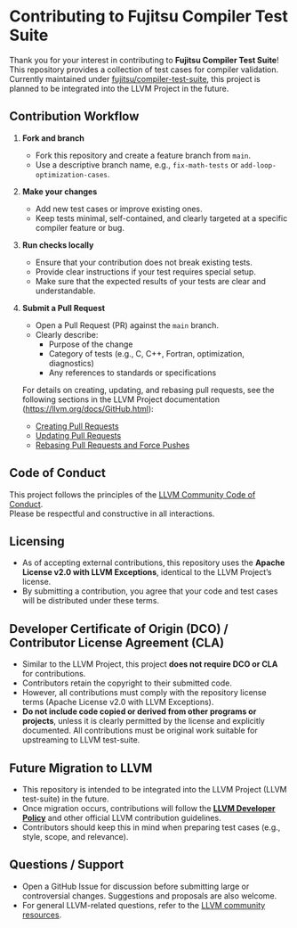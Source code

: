# Contributing to Fujitsu Compiler Test Suite

Thank you for your interest in contributing to **Fujitsu Compiler Test Suite**!  
This repository provides a collection of test cases for compiler validation.  
Currently maintained under [fujitsu/compiler-test-suite](https://github.com/fujitsu/compiler-test-suite), this project is planned to be integrated into the LLVM Project in the future.

## Contribution Workflow

1. **Fork and branch**
   - Fork this repository and create a feature branch from `main`.
   - Use a descriptive branch name, e.g., `fix-math-tests` or `add-loop-optimization-cases`.

2. **Make your changes**
   - Add new test cases or improve existing ones.
   - Keep tests minimal, self-contained, and clearly targeted at a specific compiler feature or bug.  

3. **Run checks locally**
   - Ensure that your contribution does not break existing tests.
   - Provide clear instructions if your test requires special setup.
   - Make sure that the expected results of your tests are clear and understandable.

4. **Submit a Pull Request**
   - Open a Pull Request (PR) against the `main` branch.
   - Clearly describe:
     - Purpose of the change
     - Category of tests (e.g., C, C++, Fortran, optimization, diagnostics)
     - Any references to standards or specifications

   For details on creating, updating, and rebasing pull requests, see the following sections in the LLVM Project documentation (https://llvm.org/docs/GitHub.html):
   - [Creating Pull Requests](https://llvm.org/docs/GitHub.html#creating-pull-requests)
   - [Updating Pull Requests](https://llvm.org/docs/GitHub.html#updating-pull-requests)
   - [Rebasing Pull Requests and Force Pushes](https://llvm.org/docs/GitHub.html#rebasing-pull-requests-and-force-pushes)

## Code of Conduct

This project follows the principles of the [LLVM Community Code of Conduct](https://llvm.org/docs/CodeOfConduct.html).  
Please be respectful and constructive in all interactions.

## Licensing

- As of accepting external contributions, this repository uses the **Apache License v2.0 with LLVM Exceptions**, identical to the LLVM Project’s license.  
- By submitting a contribution, you agree that your code and test cases will be distributed under these terms.  

## Developer Certificate of Origin (DCO) / Contributor License Agreement (CLA)

- Similar to the LLVM Project, this project **does not require DCO or CLA** for contributions.  
- Contributors retain the copyright to their submitted code.  
- However, all contributions must comply with the repository license terms (Apache License v2.0 with LLVM Exceptions).  
- **Do not include code copied or derived from other programs or projects**, unless it is clearly permitted by the license and explicitly documented. All contributions must be original work suitable for upstreaming to LLVM test-suite.

## Future Migration to LLVM

- This repository is intended to be integrated into the LLVM Project (LLVM test-suite) in the future.  
- Once migration occurs, contributions will follow the **[LLVM Developer Policy](https://llvm.org/docs/DeveloperPolicy.html)** and other official LLVM contribution guidelines.  
- Contributors should keep this in mind when preparing test cases (e.g., style, scope, and relevance).

## Questions / Support

- Open a GitHub Issue for discussion before submitting large or controversial changes. Suggestions and proposals are also welcome.  
- For general LLVM-related questions, refer to the [LLVM community resources](https://llvm.org/docs/).
  